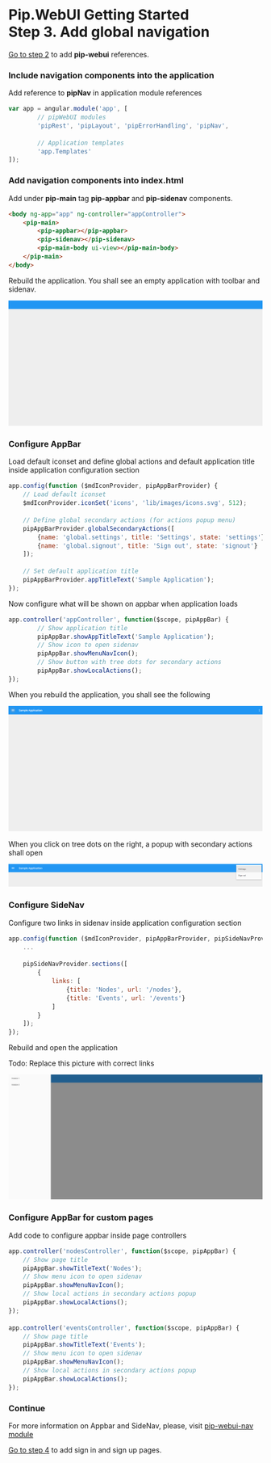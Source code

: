 # Pip.WebUI Getting Started <br/> Step 3. Add global navigation

[Go to step 2](https://github.com/pip-webui/pip-webui-sample/blob/master/step2/Readme.md) to add **pip-webui** references.

### Include navigation components into the application

Add reference to **pipNav** in application module references

```javascript
var app = angular.module('app', [
        // pipWebUI modules
        'pipRest', 'pipLayout', 'pipErrorHandling', 'pipNav',

        // Application templates
        'app.Templates'
]);
```

### Add navigation components into index.html

Add under **pip-main** tag **pip-appbar** and **pip-sidenav** components.

```html
<body ng-app="app" ng-controller="appController">
    <pip-main>
        <pip-appbar></pip-appbar>
        <pip-sidenav></pip-sidenav>
        <pip-main-body ui-view></pip-main-body>
    </pip-main>
</body>
```

Rebuild the application. You shall see an empty application with toolbar and sidenav.

![navigation components](artifacts/navigation_components.png)

### Configure AppBar

Load default iconset and define global actions and default application title inside application configuration section

```javascript
app.config(function ($mdIconProvider, pipAppBarProvider) {
    // Load default iconset
    $mdIconProvider.iconSet('icons', 'lib/images/icons.svg', 512);

    // Define global secondary actions (for actions popup menu) 
    pipAppBarProvider.globalSecondaryActions([
        {name: 'global.settings', title: 'Settings', state: 'settings'},
        {name: 'global.signout', title: 'Sign out', state: 'signout'}
    ]);

    // Set default application title
    pipAppBarProvider.appTitleText('Sample Application');
});
```

Now configure what will be shown on appbar when application loads

```javascript
app.controller('appController', function($scope, pipAppBar) {
        // Show application title
        pipAppBar.showAppTitleText('Sample Application'); 
        // Show icon to open sidenav
        pipAppBar.showMenuNavIcon();
        // Show button with tree dots for secondary actions
        pipAppBar.showLocalActions();
});
```

When you rebuild the application, you shall see the following

![Configured appbar](artifacts/configured_appbar.png)

When you click on tree dots on the right, a popup with secondary actions shall open

![Secondary actions](artifacts/secondary_actions.png)

### Configure SideNav

Configure two links in sidenav inside application configuration section

```javascript
app.config(function ($mdIconProvider, pipAppBarProvider, pipSideNavProvider) {
    ...
    
    pipSideNavProvider.sections([
        {
            links: [
                {title: 'Nodes', url: '/nodes'},
                {title: 'Events', url: '/events'}
            ]
        }
    ]);
});
```

Rebuild and open the application

Todo: Replace this picture with correct links

![Configured sidenav](artifacts/configured_sidenav.png)

### Configure AppBar for custom pages

Add code to configure appbar inside page controllers
```javascript
app.controller('nodesController', function($scope, pipAppBar) {
    // Show page title
    pipAppBar.showTitleText('Nodes');
    // Show menu icon to open sidenav
    pipAppBar.showMenuNavIcon();
    // Show local actions in secondary actions popup
    pipAppBar.showLocalActions();
});

app.controller('eventsController', function($scope, pipAppBar) {
    // Show page title
    pipAppBar.showTitleText('Events');
    // Show menu icon to open sidenav
    pipAppBar.showMenuNavIcon();
    // Show local actions in secondary actions popup
    pipAppBar.showLocalActions();
});
```

### Continue

For more information on Appbar and SideNav, please, visit [pip-webui-nav module](https://github.com/pip-webui/pip-webui-nav)

[Go to step 4](https://github.com/pip-webui/pip-webui-sample/blob/master/step4/) to add sign in and sign up pages.
